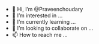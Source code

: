 - 👋 Hi, I’m @Praveenchoudary
- 👀 I’m interested in ...
- 🌱 I’m currently learning ...
- 💞️ I’m looking to collaborate on ...
- 📫 How to reach me ...

<!---
Praveenchoudary/Praveenchoudary is a ✨ special ✨ repository because its `README.md` (this file) appears on your GitHub profile.
You can click the Preview link to take a look at your changes.
--->

